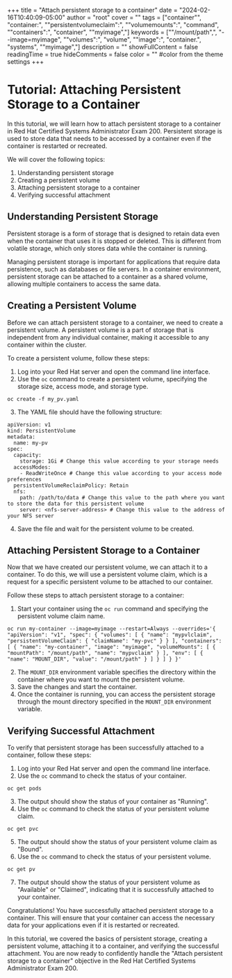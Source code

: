+++
title = "Attach persistent storage to a container"
date = "2024-02-16T10:40:09-05:00"
author = "root"
cover = ""
tags = ["container"", "container:", ""persistentvolumeclaim":", ""volumemounts":", "command", ""containers":", "container", ""myimage","]
keywords = [""/mount/path",", "--image=myimage", ""volumes":", "volume", ""image":", "container.", "systems", ""myimage","]
description = ""
showFullContent = false
readingTime = true
hideComments = false
color = "" #color from the theme settings
+++


# Tutorial: Attaching Persistent Storage to a Container

In this tutorial, we will learn how to attach persistent storage to a container in Red Hat Certified Systems Administrator Exam 200. Persistent storage is used to store data that needs to be accessed by a container even if the container is restarted or recreated.

We will cover the following topics:

1. Understanding persistent storage
2. Creating a persistent volume
3. Attaching persistent storage to a container
4. Verifying successful attachment

## Understanding Persistent Storage

Persistent storage is a form of storage that is designed to retain data even when the container that uses it is stopped or deleted. This is different from volatile storage, which only stores data while the container is running.

Managing persistent storage is important for applications that require data persistence, such as databases or file servers. In a container environment, persistent storage can be attached to a container as a shared volume, allowing multiple containers to access the same data.

## Creating a Persistent Volume

Before we can attach persistent storage to a container, we need to create a persistent volume. A persistent volume is a part of storage that is independent from any individual container, making it accessible to any container within the cluster.

To create a persistent volume, follow these steps:

1. Log into your Red Hat server and open the command line interface.
2. Use the `oc` command to create a persistent volume, specifying the storage size, access mode, and storage type.
```
oc create -f my_pv.yaml
```
3. The YAML file should have the following structure:
```
apiVersion: v1
kind: PersistentVolume
metadata:
  name: my-pv
spec:
  capacity:
    storage: 1Gi # Change this value according to your storage needs
  accessModes: 
    - ReadWriteOnce # Change this value according to your access mode preferences
  persistentVolumeReclaimPolicy: Retain
  nfs:
    path: /path/to/data # Change this value to the path where you want to store the data for this persistent volume
    server: <nfs-server-address> # Change this value to the address of your NFS server
```
4. Save the file and wait for the persistent volume to be created.

## Attaching Persistent Storage to a Container

Now that we have created our persistent volume, we can attach it to a container. To do this, we will use a persistent volume claim, which is a request for a specific persistent volume to be attached to our container.

Follow these steps to attach persistent storage to a container:

1. Start your container using the `oc run` command and specifying the persistent volume claim name.
```
oc run my-container --image=myimage --restart=Always --overrides='{ "apiVersion": "v1", "spec": { "volumes": [ { "name": "mypvlclaim", "persistentVolumeClaim": { "claimName": "my-pvc" } } ], "containers": [ { "name": "my-container", "image": "myimage", "volumeMounts": [ { "mountPath": "/mount/path", "name": "mypvclaim" } ], "env": [ { "name": "MOUNT_DIR", "value": "/mount/path" } ] } ] } }'
```
2. The `MOUNT_DIR` environment variable specifies the directory within the container where you want to mount the persistent volume.
3. Save the changes and start the container.
4. Once the container is running, you can access the persistent storage through the mount directory specified in the `MOUNT_DIR` environment variable.

## Verifying Successful Attachment

To verify that persistent storage has been successfully attached to a container, follow these steps:

1. Log into your Red Hat server and open the command line interface.
2. Use the `oc` command to check the status of your container.
```
oc get pods
```
3. The output should show the status of your container as "Running".
4. Use the `oc` command to check the status of your persistent volume claim.
```
oc get pvc
```
5. The output should show the status of your persistent volume claim as "Bound".
6. Use the `oc` command to check the status of your persistent volume.
```
oc get pv
```
7. The output should show the status of your persistent volume as "Available" or "Claimed", indicating that it is successfully attached to your container.

Congratulations! You have successfully attached persistent storage to a container. This will ensure that your container can access the necessary data for your applications even if it is restarted or recreated.

In this tutorial, we covered the basics of persistent storage, creating a persistent volume, attaching it to a container, and verifying the successful attachment. You are now ready to confidently handle the "Attach persistent storage to a container" objective in the Red Hat Certified Systems Administrator Exam 200. 